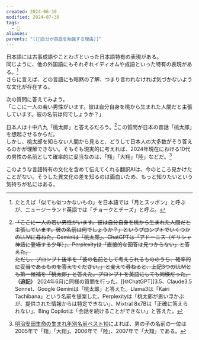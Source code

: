 ```yaml
---
created: 2024-06-30
modified: 2024-07-30
tags:
  - 💭
aliases: 
parents: "[[💭自分が英語を勉強する理由]]"
---
```

日本語には古事成語やことわざといった日本語特有の表現がある。  
同じように、他の外国語にもそれぞれイディオムや成語といった特有の表現がある。[^月とスッポン]  
さらに言えば、どの言語にも暗黙の了解、つまり言われなければ気づかないような文化が存在する。

次の質問に答えてみよう。  
「ここに一人の若い男性がいます。彼は自分自身を桃から生まれた人間だと主張しています。彼の名前は何でしょうか？」

日本人は十中八九「桃太郎」と答えるだろう。[^LLMの答え]この質問が日本の昔話「桃太郎」を想起させるからだ。  
しかし、桃太郎を知らない人間から見ると、どうして日本人の大多数がそう答えるのかが理解できない。そもそも現実的に考えれば、2024年現在における10代の男性の名前として確率的に妥当なのは、「翔」「大翔」「陸」などだ。[^明治安田生命の名前ランキングより]

このような言語特有の文化を含めて伝えてくれる翻訳AIは、今のところ見かけたことがない。そうした異文化の差を知るのは面白いため、もっと知りたいという気持ちが私にはある。

[^月とスッポン]: たとえば「似ても似つかないもの」を日本語では「月とスッポン」と呼ぶが、ニュージーランド英語では「チョークとチーズ」と呼ぶ。
[^LLMの答え]: ~~「ここに一人の若い男性がいます。彼は自分自身を桃から生まれた人間だと主張しています。彼の名前は何でしょうか？」というプロンプトでいくつかのLLMに尋ねた。Geminiは「桃太郎」、ChatGPTは「アドーニス（ギリシャ神話に登場する少年）」、Perplexityは「直接的な回答は見つからない」と答えた。  
	ただし、プロンプト後半を「彼の名前として考えられるもののうち、確率的に妥当であるものを答えてください。」と変えて尋ねると、上記3つのLLMとも第一候補を「桃太郎」と答えた。プロンプトを英語にしても同様だった。~~  
	**（追記）** 2024年6月に同様の質問を行った。[[🌐ChatGPT]]3.5、Claude3.5 Sonnet、Google Geminiは「桃太郎」と答えた。Llama3は「Kairi Tachibana」という名前を提案した。Perplexityは「桃太郎が思い浮かぶが、提供された情報からは特定できない」、Mixtral 8x7Bは「正確に答えられない」、Bing Copilotは「会話を続けることができない」と答えた。
[^明治安田生命の名前ランキングより]: [明治安田生命の生まれ年別名前ベスト10](https://www.meijiyasuda.co.jp/enjoy/ranking/year_men/boy.html)によれば、男の子の名前の一位は2005年で「翔」「大翔」、2006年で「陸」、2007年で「大翔」である。

